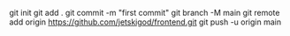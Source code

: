 
git init
git add .
git commit -m "first commit"
git branch -M main
git remote add origin https://github.com/jetskigod/frontend.git
git push -u origin main